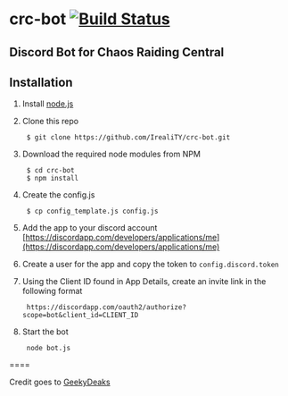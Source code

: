 # crc-bot [![Build Status](https://travis-ci.org/IrealiTY/crc-bot.svg?branch=master)](https://travis-ci.org/IrealiTY/crc-bot)

## Discord Bot for Chaos Raiding Central

## Installation

1. Install [node.js](https://nodejs.org/en/download/)
2. Clone this repo

        $ git clone https://github.com/IrealiTY/crc-bot.git

3. Download the required node modules from NPM

        $ cd crc-bot
        $ npm install

5. Create the config.js

        $ cp config_template.js config.js

6. Add the app to your discord account [https://discordapp.com/developers/applications/me](https://discordapp.com/developers/applications/me)

7. Create a user for the app and copy the token to `config.discord.token`

8. Using the Client ID found in App Details, 
   create an invite link in the following format 
   
        https://discordapp.com/oauth2/authorize?scope=bot&client_id=CLIENT_ID

9. Start the bot

        node bot.js
        
        
====

Credit goes to [GeekyDeaks](https://github.com/GeekyDeaks)
